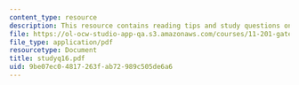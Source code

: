 ```yaml
---
content_type: resource
description: This resource contains reading tips and study questions on session 16.
file: https://ol-ocw-studio-app-qa.s3.amazonaws.com/courses/11-201-gateway-planning-action-fall-2005/9be07ec04817263fab72989c505de6a6_studyq16.pdf
file_type: application/pdf
resourcetype: Document
title: studyq16.pdf
uid: 9be07ec0-4817-263f-ab72-989c505de6a6
---
```

